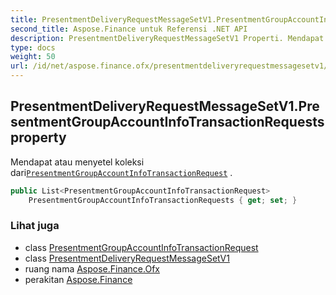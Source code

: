 ```yaml
---
title: PresentmentDeliveryRequestMessageSetV1.PresentmentGroupAccountInfoTransactionRequests
second_title: Aspose.Finance untuk Referensi .NET API
description: PresentmentDeliveryRequestMessageSetV1 Properti. Mendapat atau menyetel koleksi dariPresentmentGroupAccountInfoTransactionRequest .
type: docs
weight: 50
url: /id/net/aspose.finance.ofx/presentmentdeliveryrequestmessagesetv1/presentmentgroupaccountinfotransactionrequests/
---
```

## PresentmentDeliveryRequestMessageSetV1.PresentmentGroupAccountInfoTransactionRequests property

Mendapat atau menyetel koleksi dari[`PresentmentGroupAccountInfoTransactionRequest`](../../../aspose.finance.ofx.billerdelivery/presentmentgroupaccountinfotransactionrequest/) .

```csharp
public List<PresentmentGroupAccountInfoTransactionRequest> 
    PresentmentGroupAccountInfoTransactionRequests { get; set; }
```

### Lihat juga

* class [PresentmentGroupAccountInfoTransactionRequest](../../../aspose.finance.ofx.billerdelivery/presentmentgroupaccountinfotransactionrequest/)
* class [PresentmentDeliveryRequestMessageSetV1](../)
* ruang nama [Aspose.Finance.Ofx](../../presentmentdeliveryrequestmessagesetv1/)
* perakitan [Aspose.Finance](../../../)


